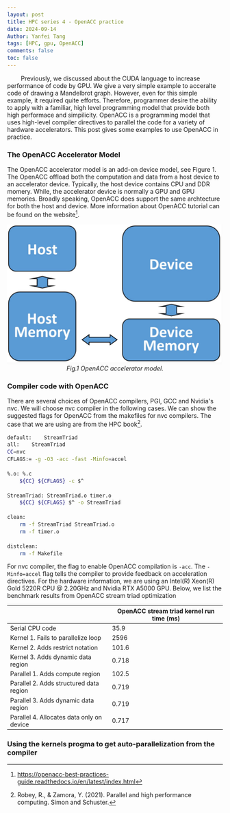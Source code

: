 ```yaml
---
layout: post
title: HPC series 4 - OpenACC practice
date: 2024-09-14
Author: Yanfei Tang
tags: [HPC, gpu, OpenACC]
comments: false
toc: false
---
```


&emsp;&emsp; Previously, we discussed about the CUDA language to increase performance of code by GPU. We give a very simple example to acceralte code of drawing a Mandelbrot graph. However, even for this simple example, it required quite efforts. Therefore, programmer desire the ability to apply with a familiar, high level programming model that provide both high performace and simpilicity. OpenACC is a programming model that uses high-level compiler directives to parallel the code for a variety of hardware accelerators. This post gives some examples to use OpenACC in practice.

<!-- more -->

### The OpenACC Accelerator Model

The OpenACC accelerator model is an add-on device model, see Figure 1. The OpenACC offload both the computation and data from a host device to an accelerator device. Typically, the host device contains CPU and DDR momery. While, the accelerator device is normally a GPU and GPU memories. Broadly speaking, OpenACC does support the same archtecture for both the host and device. More information about OpenACC tutorial can be found on the website[^1].

<p align="center">
   <img src="/images/2024/accelerator.jpg" alt="drawing" align="middle" style="width:600px;" />
   <em>Fig.1 OpenACC accelerator model.</em>
</p>


### Compiler code with OpenACC

There are several choices of OpenACC compilers, PGI, GCC and Nvidia's nvc. We will choose nvc compiler in the following cases. We can show the suggested flags for OpenACC from the makefiles for nvc compilers. The case that we are using are from the HPC book[^2].

```bash
default:	StreamTriad 
all:	StreamTriad 
CC=nvc
CFLAGS:= -g -O3 -acc -fast -Minfo=accel

%.o: %.c
	${CC} ${CFLAGS} -c $^

StreamTriad: StreamTriad.o timer.o
	${CC} ${CFLAGS} $^ -o StreamTriad

clean:
	rm -f StreamTriad StreamTriad.o
	rm -f timer.o

distclean:
	rm -f Makefile
```

For nvc compiler, the flag to enable OpenACC compilation is ```-acc```. The ```-Minfo=accel``` flag tells the compiler to provide feedback on acceleration directives. For the hardware information, we are using an Intel(R) Xeon(R) Gold 5220R CPU @ 2.20GHz and Nvidia RTX A5000 GPU. Below, we list the benchmark results from OpenACC stream triad optimization

|                                           | OpenACC stream triad kernel run time (ms) |
|-------------------------------------------|-------------------------------------------|
| Serial CPU code                           | 35.9                                      |
| Kernel 1. Fails to parallelize loop       | 2596                                      |
| Kernel 2. Adds restrict notation          | 101.6                                     |
| Kernel 3. Adds dynamic data region        | 0.718                                     |
| Parallel 1. Adds compute region           | 102.5                                     |
| Parallel 2. Adds structured data region   | 0.719                                     |
| Parallel 3. Adds dynamic data region      | 0.719                                     |
| Parallel 4. Allocates data only on device | 0.717                                     |

### Using the kernels progma to get auto-parallelization from the compiler




[^1]: https://openacc-best-practices-guide.readthedocs.io/en/latest/index.html

[^2]: Robey, R., & Zamora, Y. (2021). Parallel and high performance computing. Simon and Schuster.